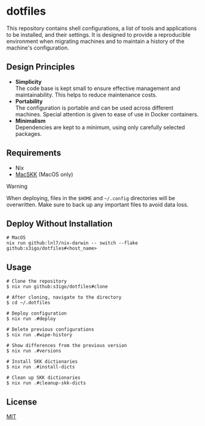 # dotfiles

This repository contains shell configurations, a list of tools and applications to be installed, and their settings.
It is designed to provide a reproducible environment when migrating machines and to maintain a history of the machine's configuration.

## Design Principles

- **Simplicity**\
    The code base is kept small to ensure effective management and maintainability. This helps to reduce maintenance costs.
- **Portability**\
    The configuration is portable and can be used across different machines. Special attention is given to ease of use in Docker containers.
- **Minimalism**\
    Dependencies are kept to a minimum, using only carefully selected packages.

## Requirements

- Nix
- [MacSKK](https://github.com/mtgto/macSKK) (MacOS only)

> [!Warning]
> When deploying, files in the `$HOME` and `~/.config` directories will be overwritten. Make sure to back up any important files to avoid data loss.

## Deploy Without Installation

```shell
# MacOS
nix run github:lnl7/nix-darwin -- switch --flake github:s3igo/dotfiles#<host_name>
```

## Usage

```shell
# Clone the repository
$ nix run github:s3igo/dotfiles#clone

# After cloning, navigate to the directory
$ cd ~/.dotfiles

# Deploy configuration
$ nix run .#deploy

# Delete previous configurations
$ nix run .#wipe-history

# Show differences from the previous version
$ nix run .#versions

# Install SKK dictionaries
$ nix run .#install-dicts

# Clean up SKK dictionaries
$ nix run .#cleanup-skk-dicts
```

## License

[MIT](LICENSE)
